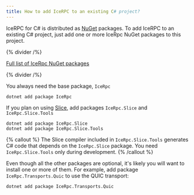 ```yaml
---
title: How to add IceRPC to an existing C# project?
---
```


IceRPC for C# is distributed as [NuGet][nuget] packages. To add IceRPC to an existing C# project, just add one or
more IceRpc NuGet packages to this project.

{% divider /%}

[Full list of IceRpc NuGet packages][full-list]

{% divider /%}

You always need the base package, `IceRpc`

```
dotnet add package IceRpc
```

If you plan on using [Slice][slice], add packages `IceRpc.Slice` and `IceRpc.Slice.Tools`

```
dotnet add package IceRpc.Slice
dotnet add package IceRpc.Slice.Tools
```

{% callout %}
The Slice compiler included in `IceRpc.Slice.Tools` generates C# code that depends on the `IceRpc.Slice` package. You
need `IceRpc.Slice.Tools` only during development.
{% /callout %}

Even though all the other packages are optional, it's likely you will want to install one or more of them. For example,
add package `IceRpc.Transports.Quic` to use the QUIC transport:

```
dotnet add package IceRpc.Transports.Quic
```

[full-list]: nuget-packages
[nuget]: https://www.nuget.org/
[packages]: nuget-packages
[slice]: ../../slice
